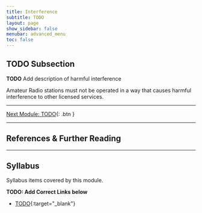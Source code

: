 ```yaml
---
title: Interference
subtitle: TODO 
layout: page
show_sidebar: false
menubar: advanced_menu
toc: false
---
```


## TODO Subsection

**TODO** Add description of harmful interference

Amateur Radio stations must not be operated in a way that causes harmful interference to other licensed services.

---

[Next Module: TODO](./todo){: .btn }

---

## References & Further Reading

---

## Syllabus

Syllabus items covered by this module.

**TODO: Add Correct Links below**  

- [TODO](../todo/){:target="_blank"}
